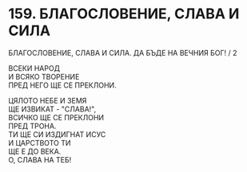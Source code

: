 # 159. БЛАГОСЛОВЕНИЕ, СЛАВА И СИЛА  
  
БЛАГОСЛОВЕНИЕ, СЛАВА И СИЛА.
ДА БЪДЕ НА ВЕЧНИЯ БОГ!  / 2  
  
ВСЕКИ НАРОД  
И ВСЯКО ТВОРЕНИЕ  
ПРЕД НЕГО ЩЕ СЕ ПРЕКЛОНИ.  
  
ЦЯЛОТО НЕБЕ И ЗЕМЯ  
ЩЕ ИЗВИКАТ - "СЛАВА!",  
ВСИЧКО ЩЕ СЕ ПРЕКЛОНИ  
ПРЕД ТРОНА.  
ТИ ЩЕ СИ ИЗДИГНАТ ИСУС  
И ЦАРСТВОТО ТИ  
ЩЕ Е ДО ВЕКА.  
О, СЛАВА НА ТЕБ!  


<DownloadsButton pdf="/pdf/159-blagoslovenie.pdf" />

<DownloadChordsButton pdf="/chords/159-blagoslovenie_akord.pdf"/>

